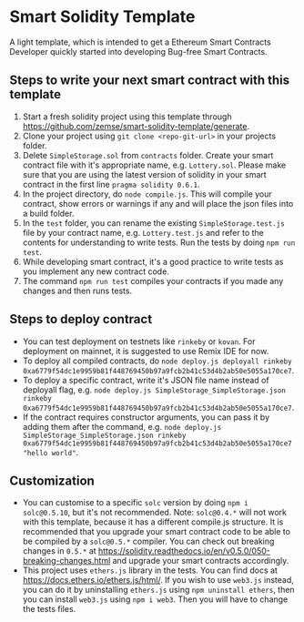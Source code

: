 # Smart Solidity Template
A light template, which is intended to get a Ethereum Smart Contracts Developer quickly started into developing Bug-free Smart Contracts.

## Steps to write your next smart contract with this template
1. Start a fresh solidity project using this template through https://github.com/zemse/smart-solidity-template/generate.
2. Clone your project using `git clone <repo-git-url>` in your projects folder.
3. Delete `SimpleStorage.sol` from `contracts` folder. Create your smart contract file with it's appropriate name, e.g. `Lottery.sol`. Please make sure that you are using the latest version of solidity in your smart contract in the first line `pragma solidity 0.6.1`.
4. In the project directory, do `node compile.js`. This will compile your contract, show errors or warnings if any and will place the json files into a build folder.
5. In the `test` folder, you can rename the existing `SimpleStorage.test.js` file by your contract name, e.g. `Lottery.test.js` and refer to the contents for understanding to write tests. Run the tests by doing `npm run test`.
6. While developing smart contract, it's a good practice to write tests as you implement any new contract code.
7. The command `npm run test` compiles your contracts if you made any changes and then runs tests.

## Steps to deploy contract
- You can test deployment on testnets like `rinkeby` or `kovan`. For deployment on mainnet, it is suggested to use Remix IDE for now.
- To deploy all compiled contracts, do `node deploy.js deployall rinkeby 0xa6779f54dc1e9959b81f448769450b97a9fcb2b41c53d4b2ab50e5055a170ce7`.
- To deploy a specific contract, write it's JSON file name instead of deployall flag, e.g. `node deploy.js SimpleStorage_SimpleStorage.json rinkeby 0xa6779f54dc1e9959b81f448769450b97a9fcb2b41c53d4b2ab50e5055a170ce7`.
- If the contract requires constructor arguments, you can pass it by adding them after the command, e.g. `node deploy.js SimpleStorage_SimpleStorage.json rinkeby 0xa6779f54dc1e9959b81f448769450b97a9fcb2b41c53d4b2ab50e5055a170ce7 "hello world"`.

## Customization
- You can customise to a specific `solc` version by doing `npm i solc@0.5.10`, but it's not recommended. Note: `solc@0.4.*` will not work with this template, because it has a different compile.js structure. It is recommended that you upgrade your smart contract code to be able to be compiled by a `solc@0.5.*` compiler. You can check out breaking changes in `0.5.*` at https://solidity.readthedocs.io/en/v0.5.0/050-breaking-changes.html and upgrade your smart contracts accordingly.
- This project uses `ethers.js` library in the tests. You can find docs at https://docs.ethers.io/ethers.js/html/. If you wish to use `web3.js` instead, you can do it by uninstalling `ethers.js` using `npm uninstall ethers`, then you can install `web3.js` using `npm i web3`. Then you will have to change the tests files.
